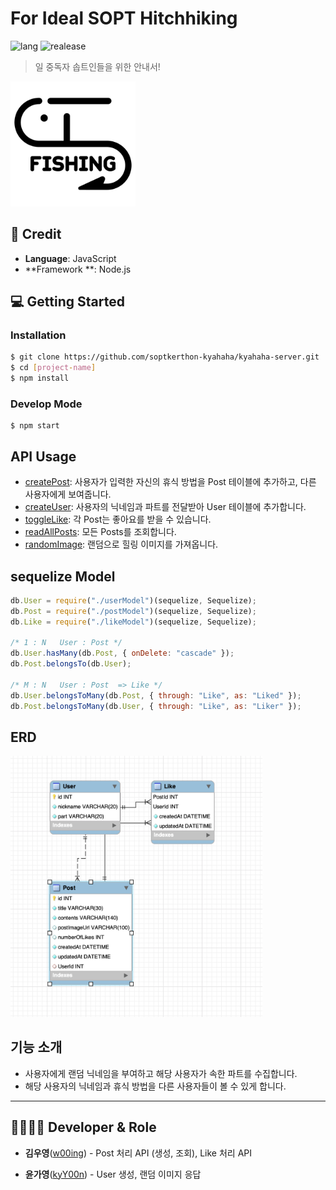 # For Ideal SOPT Hitchhiking

![lang](https://img.shields.io/badge/Language-JavaScript-blue)  ![realease](https://img.shields.io/badge/release-v1.0.0-yellow)

> 일 중독자 솝트인들을 위한 안내서!

<img src="./public/images/logo.jpeg" width="200"/>

## 🔧 Credit

- **Language**: JavaScript
- **Framework **: Node.js

## 💻 Getting Started

### Installation

```bash
$ git clone https://github.com/soptkerthon-kyahaha/kyahaha-server.git
$ cd [project-name]
$ npm install
```

### Develop Mode

```
$ npm start
```
## API Usage

- [createPost](https://github.com/soptkerthon-kyahaha/kyahaha-server/wiki/createPost): 사용자가 입력한 자신의 휴식 방법을 Post 테이블에 추가하고, 다른 사용자에게 보여줍니다.
- [createUser](https://github.com/soptkerthon-kyahaha/kyahaha-server/wiki/createUser): 사용자의 닉네임과 파트를 전달받아 User 테이블에 추가합니다. 
- [toggleLike](https://github.com/soptkerthon-kyahaha/kyahaha-server/wiki/toggleLike): 각 Post는 좋아요를 받을 수 있습니다.
- [readAllPosts](https://github.com/soptkerthon-kyahaha/kyahaha-server/wiki/toggleLike): 모든 Posts를 조회합니다.
- [randomImage](https://github.com/soptkerthon-kyahaha/kyahaha-server/wiki/randomImage): 랜덤으로 힐링 이미지를 가져옵니다.

## sequelize Model

```javascript
db.User = require("./userModel")(sequelize, Sequelize);
db.Post = require("./postModel")(sequelize, Sequelize);
db.Like = require("./likeModel")(sequelize, Sequelize);

/* 1 : N   User : Post */
db.User.hasMany(db.Post, { onDelete: "cascade" });
db.Post.belongsTo(db.User);

/* M : N   User : Post  => Like */
db.User.belongsToMany(db.Post, { through: "Like", as: "Liked" });
db.Post.belongsToMany(db.User, { through: "Like", as: "Liker" });
```

## ERD

<img src='./public/images/erd.png' width='80%'>

## 기능 소개

- 사용자에게 랜덤 닉네임을 부여하고 해당 사용자가 속한 파트를 수집합니다.
- 해당 사용자의 닉네임과 휴식 방법을 다른 사용자들이 볼 수 있게 합니다.

------
## 👨‍👩‍👧‍👦 Developer & Role

- **김우영**([w00ing](https://github.com/w00ing)) - Post 처리 API (생성, 조회), Like 처리 API

- **윤가영**([kyY00n](https://github.com/kyY00n)) - User 생성, 랜덤 이미지 응답